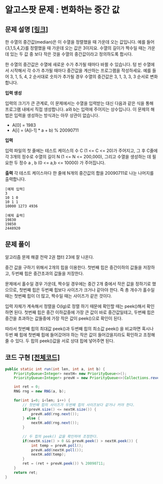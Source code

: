 # 알고스팟 문제 : 변화하는 중간 값

## 문제 설명 [[링크]](https://algospot.com/judge/problem/read/RUNNINGMEDIAN)

한 수열의 중간값(median)은 이 수열을 정렬했을 때 가운데 오는 값입니다. 예를 들어 {3,1,5,4,2}를 정렬했을 때 가운데 오는 값은 3이지요. 수열의 길이가 짝수일 때는 가운데 있는 두 값 중 보다 작은 것을 수열의 중간값이라고 정의하도록 합시다.

한 수열의 중간값은 수열에 새로운 수가 추가될 때마다 바뀔 수 있습니다. 텅 빈 수열에서 시작해서 각 수가 추가될 때마다 중간값을 계산하는 프로그램을 작성하세요. 예를 들어 3, 1, 5, 4, 2 순서대로 숫자가 추가될 경우 수열의 중간값은 3, 1, 3, 3, 3 순서로 변화합니다.



**입력 생성**

입력의 크기가 큰 관계로, 이 문제에서는 수열을 입력받는 대신 다음과 같은 식을 통해 프로그램 내에서 직접 생성합니다. a와 b는 입력에 주어지는 상수입니다. 이 문제의 해법은 입력을 생성하는 방식과는 아무 상관이 없습니다.

- A[0] = 1983 
- A[i] = (A[i-1] * a + b) % 20090711



**입력**

입력 파일의 첫 줄에는 테스트 케이스의 수 C (1 <= C <= 20)가 주어지고, 그 후 C줄에 각 3개의 정수로 수열의 길이 N (1 <= N <= 200,000), 그리고 수열을 생성하는 데 필요한 두 정수 a , b (0 <= a,b <= 10000) 가 주어집니다.

**출력**
각 테스트 케이스마다 한 줄에 N개의 중간값의 합을 20090711로 나눈 나머지를 출력합니다.



```
[예제 입력]
3
10 1 0
10 1 1
10000 1273 4936

[예제 출력]
19830 
19850 
2448920
```



## 문제 풀이

알고리즘 문제 해결 전략 2권 챕터 23에 잘 나온다.

중간 값을 구하기 위해서 2개의 힙을 이용한다. 첫번째 힙은 중간이하의 값들을 저장하고, 두번째 힙은 중간초과의 값들을 저장한다.

문제에서 홀수일 경우 가운데, 짝수일 경우에는 중간 2개 중에서 작은 값을 정하기로 했으므로, 첫번째 힙은 두번째 힙보다 사이즈가 크거나 같아야 한다. 즉 총 개수가 홀수일 때는 첫번째 힙이 더 많고,  짝수일 때는 사이즈가 같은 것이다.

입력 자체가 계속해서 정렬을 O(lg)로 정렬 하기 때문에 확인할 때는 peek()해서 확인하면 된다. 첫번째 힙은 중간 이하값중에 가장 큰 값이 바로 중간값일테고, 두번째 힙은 중간을 초과하는 값들중에 가장 작은 값이 peek()으로 확인이 된다.

따라서 첫번째 힙의  최대값 peek()과 두번째 힙의 최소값 peek() 을 비교하면 혹시나 두번 째 힙에 첫번째 힙에 들어갔어야 하는 작은 값이 들어갔을지라도 확인하고 조정해 줄 수 있다. 두 힙의 peek()값을 서로 상대 힙에 넣어주면 된다.



## 코드 구현 [[전체코드]](./Main.java)

```java
public static int run(int len, int a, int b) {
    PriorityQueue<Integer> nextH= new PriorityQueue<>();
    PriorityQueue<Integer> prevH = new PriorityQueue<>(Collections.reverseOrder());

    int ret = 0;
    RNG rng = new RNG(a, b);
    
    for(int i=0; i<len; i++) {
        // 첫번째 힙의 사이즈가 두번째 힙의 사이즈보다 같거나 커야 한다.
        if(prevH.size() <= nextH.size()) {
            prevH.add(rng.next());
        } else {
            nextH.add(rng.next());
        }
		
        // 두 힙의 peek() 값을 확인하여 조정한다.
        if(nextH.size() > 0 && prevH.peek() > nextH.peek()) {
            int temp = prevH.poll();
            prevH.add(nextH.poll());
            nextH.add(temp);
        }
        ret = (ret + prevH.peek()) % 20090711;
    }
    return ret;
}
```

